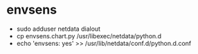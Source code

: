 # envsens

- sudo adduser netdata dialout
- cp envsens.chart.py /usr/libexec/netdata/python.d
- echo 'envsens: yes' >> /usr/lib/netdata/conf.d/python.d.conf
